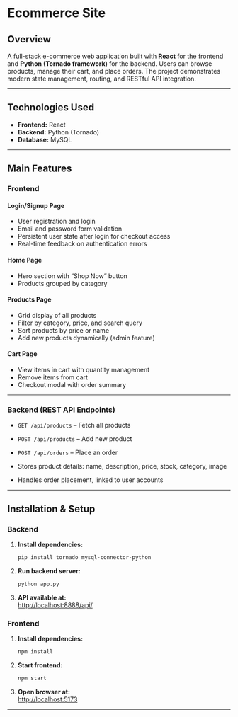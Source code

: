 # Ecommerce Site

## Overview
A full-stack e-commerce web application built with **React** for the frontend and **Python (Tornado framework)** for the backend. Users can browse products, manage their cart, and place orders. The project demonstrates modern state management, routing, and RESTful API integration.

---

## Technologies Used
- **Frontend:** React
- **Backend:** Python (Tornado)
- **Database:** MySQL

---

## Main Features

### Frontend

#### Login/Signup Page
- User registration and login
- Email and password form validation
- Persistent user state after login for checkout access
- Real-time feedback on authentication errors

#### Home Page
- Hero section with “Shop Now” button
- Products grouped by category

#### Products Page
- Grid display of all products
- Filter by category, price, and search query
- Sort products by price or name
- Add new products dynamically (admin feature)

#### Cart Page
- View items in cart with quantity management
- Remove items from cart
- Checkout modal with order summary

---

### Backend (REST API Endpoints)

- `GET /api/products` – Fetch all products
- `POST /api/products` – Add new product
- `POST /api/orders` – Place an order

- Stores product details: name, description, price, stock, category, image
- Handles order placement, linked to user accounts

---

## Installation & Setup

### Backend
1. **Install dependencies:**
    ```bash
    pip install tornado mysql-connector-python
    ```
2. **Run backend server:**
    ```bash
    python app.py
    ```
3. **API available at:**  
   [http://localhost:8888/api/](http://localhost:8888/api/)

### Frontend
1. **Install dependencies:**
    ```bash
    npm install
    ```
2. **Start frontend:**
    ```bash
    npm start
    ```
3. **Open browser at:**  
   [http://localhost:5173](http://localhost:5173)

---
